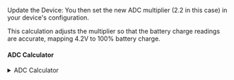 Update the Device: You then set the new ADC multiplier (2.2 in this case) in your device's configuration.

This calculation adjusts the multiplier so that the battery charge readings are accurate, mapping 4.2V to 100% battery charge.

#### ADC Calculator

<div class="no-print">
  <details>
    <summary>ADC Calculator</summary>
    <div>
      <Admonition type="info">
        <p>This calibration method only maps 4.2V to Battery Charge Percent 100%, and does not address the potential non-linearities of the ADC.</p>
      </Admonition>
      <table>
        <tr>
          <td>Device:</td>
          <td>
            <select id="deviceSelect" onchange="updateAdcMultiplier()">
              <option value="chatter2" data-multiplier="5.0">chatter2</option>
              <option value="diy" data-multiplier="1.85">diy</option>
              <option value="esp32-s3-pico" data-multiplier="3.1">esp32-s3-pico</option>
              <option value="heltec_v1" data-multiplier="3.2">heltec_v1</option>
              <option value="heltec_v2" data-multiplier="3.2">heltec_v2</option>
              <option value="heltec_v3" data-multiplier="4.9">heltec_v3</option>
              <option value="heltec_wsl_v3" data-multiplier="4.9">heltec_wsl_v3</option>
              <option value="heltec_wireless_paper" data-multiplier="2.0">heltec_wireless_paper</option>
              <option value="heltec_wireless_tracker" data-multiplier="4.9">heltec_wireless_tracker</option>
              <option value="lora_isp4520" data-multiplier="1.436">lora_isp4520</option>
              <option value="m5stack_coreink" data-multiplier="5.0">m5stack_coreink</option>
              <option value="nano-g1-explorer" data-multiplier="2.0">nano-g1-explorer</option>
              <option value="nano-g2-ultra" data-multiplier="2.0">nano-g2-ultra</option>
              <option value="picomputer-s3" data-multiplier="3.1">picomputer-s3</option>
              <option value="rak4631" data-multiplier="1.73">rak4631</option>
              <option value="rpipico" data-multiplier="3.1">rpipico</option>
              <option value="rpipicow" data-multiplier="3.1">rpipicow</option>
              <option value="station-g1" data-multiplier="6.45">station-g1</option>
              <option value="station-g2" data-multiplier="4.0">station-g2</option>
              <option value="tlora_v2_1_16" data-multiplier="2.0">tlora_v2_1_16</option>
              <option value="tlora_v2_1_18" data-multiplier="2.11">tlora_v2_1_18</option>
              <option value="tlora_t3s3_v1" data-multiplier="2.11">tlora_t3s3_v1</option>
              <option value="t-deck" data-multiplier="2.11">t-deck</option>
              <option value="t-echo" data-multiplier="2.0">t-echo</option>
            </select>
          </td>
        </tr>
        <tr>
          <td>Battery Voltage (V):</td>
          <td><input type="text" id="batteryVoltage" value="3.82" /></td>
        </tr>
        <tr>
          <td>Current Adc Multiplier:</td>
          <td><input type="text" id="operativeAdcMultiplier" value="5.0" /></td>
        </tr>
        <tr>
          <td>Calculated New Operative Adc Multiplier:</td>
          <td><input type="text" id="newOperativeAdcMultiplier" value="5.0" disabled="disabled" /></td>
        </tr>
        <tr>
          <td></td>
          <td>
            <button class="button button--outline button--lg cta--button" onclick="calculateNewMultiplier()">Calculate</button>
          </td>
        </tr>
      </table>
      <script>
        function updateAdcMultiplier() {
          var select = document.getElementById('deviceSelect');
          var multiplier = select.options[select.selectedIndex].getAttribute('data-multiplier');
          document.getElementById('operativeAdcMultiplier').value = multiplier;
        }

        function calculateNewMultiplier() {
          var batteryVoltage = parseFloat(document.getElementById('batteryVoltage').value);
          var currentAdcMultiplier = parseFloat(document.getElementById('operativeAdcMultiplier').value);

          if (isNaN(batteryVoltage) || batteryVoltage <= 0 || isNaN(currentAdcMultiplier) || currentAdcMultiplier < 2 || currentAdcMultiplier > 6) {
            alert("Please enter valid numbers within the specified ranges.");
            return;
          }

          var targetVoltage = 4.19;
          var newAdcMultiplier = currentAdcMultiplier * (targetVoltage / batteryVoltage);

          document.getElementById('newOperativeAdcMultiplier').value = newAdcMultiplier.toFixed(3);
        }
      </script>
    </div>
  </details>
</div>
